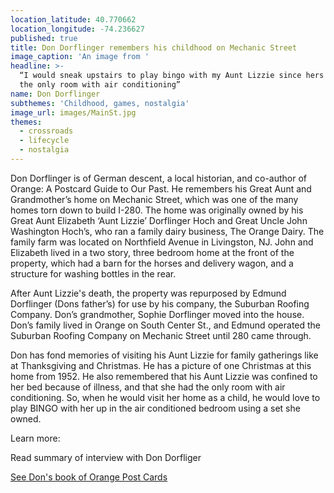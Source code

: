 ```yaml
---
location_latitude: 40.770662
location_longitude: -74.236627
published: true
title: Don Dorflinger remembers his childhood on Mechanic Street
image_caption: 'An image from '
headline: >-
  “I would sneak upstairs to play bingo with my Aunt Lizzie since hers was on
  the only room with air conditioning”
name: Don Dorflinger
subthemes: 'Childhood, games, nostalgia'
image_url: images/MainSt.jpg
themes:
  - crossroads
  - lifecycle
  - nostalgia
---
```

Don Dorflinger is of German descent, a local historian, and co-author of Orange: A Postcard Guide to Our Past. He remembers his Great Aunt and Grandmother’s home on Mechanic Street, which was one of the many homes torn down to build I-280. The home was originally owned by his Great Aunt Elizabeth ‘Aunt Lizzie’ Dorflinger Hoch and Great Uncle John Washington Hoch’s, who ran a family dairy business, The Orange Dairy. The family farm was located on Northfield Avenue in Livingston, NJ. John and Elizabeth lived in a two story, three bedroom home at the front of the property, which had a barn for the horses and delivery wagon, and a structure for washing bottles in the rear. 

After Aunt Lizzie's death, the property was repurposed by Edmund Dorflinger (Dons father’s) for use by his company, the Suburban Roofing Company. Don’s grandmother, Sophie Dorflinger moved into the house. Don’s family lived in Orange on South Center St., and Edmund operated the Suburban Roofing Company on Mechanic Street until 280 came through.

Don has fond memories of visiting his Aunt Lizzie for family gatherings like at Thanksgiving and Christmas. He has a picture of one Christmas at this home from 1952.  He also remembered that his Aunt Lizzie was confined to her bed because of illness, and that she had the only room with air conditioning. So, when he would visit her home as a child, he would love to play BINGO with her up in the air conditioned bedroom using a set she owned.  

Learn more:

Read summary of interview with Don Dorfliger

[See Don's book of Orange Post Cards](https://www.amazon.com/Orange-NJ-Postcards-Don-Dorflinger/dp/0738503177)
